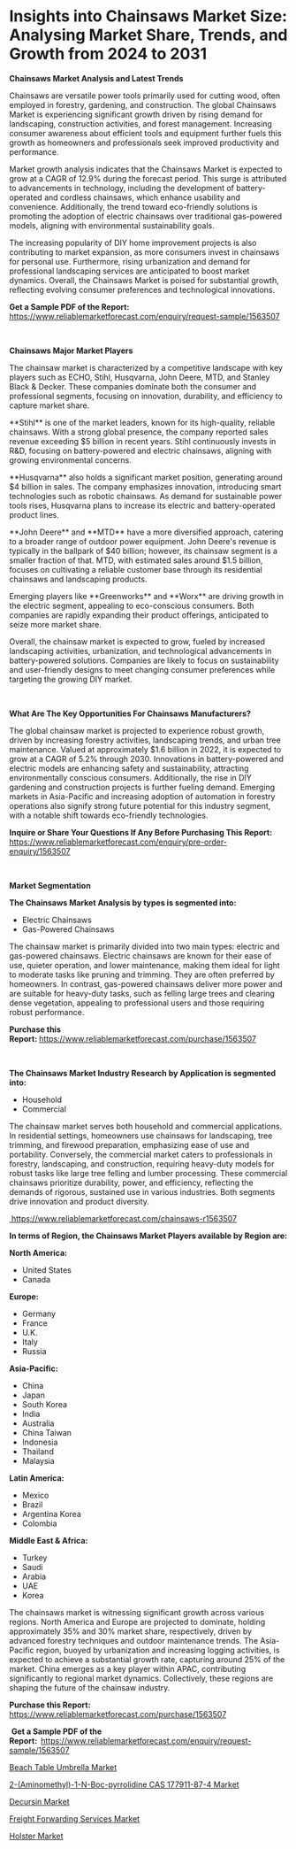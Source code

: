 <p><h1>Insights into Chainsaws Market Size: Analysing Market Share, Trends, and Growth from 2024 to 2031</h1></p><p><strong>Chainsaws Market Analysis and Latest Trends</strong></p>
<p><p>Chainsaws are versatile power tools primarily used for cutting wood, often employed in forestry, gardening, and construction. The global Chainsaws Market is experiencing significant growth driven by rising demand for landscaping, construction activities, and forest management. Increasing consumer awareness about efficient tools and equipment further fuels this growth as homeowners and professionals seek improved productivity and performance.</p><p>Market growth analysis indicates that the Chainsaws Market is expected to grow at a CAGR of 12.9% during the forecast period. This surge is attributed to advancements in technology, including the development of battery-operated and cordless chainsaws, which enhance usability and convenience. Additionally, the trend toward eco-friendly solutions is promoting the adoption of electric chainsaws over traditional gas-powered models, aligning with environmental sustainability goals.</p><p>The increasing popularity of DIY home improvement projects is also contributing to market expansion, as more consumers invest in chainsaws for personal use. Furthermore, rising urbanization and demand for professional landscaping services are anticipated to boost market dynamics. Overall, the Chainsaws Market is poised for substantial growth, reflecting evolving consumer preferences and technological innovations.</p></p>
<p><strong>Get a Sample PDF of the Report:&nbsp;</strong> <a href="https://www.reliablemarketforecast.com/enquiry/request-sample/1563507">https://www.reliablemarketforecast.com/enquiry/request-sample/1563507</a></p>
<p>&nbsp;</p>
<p><strong>Chainsaws Major Market Players</strong></p>
<p><p>The chainsaw market is characterized by a competitive landscape with key players such as ECHO, Stihl, Husqvarna, John Deere, MTD, and Stanley Black & Decker. These companies dominate both the consumer and professional segments, focusing on innovation, durability, and efficiency to capture market share.</p><p>**Stihl** is one of the market leaders, known for its high-quality, reliable chainsaws. With a strong global presence, the company reported sales revenue exceeding $5 billion in recent years. Stihl continuously invests in R&D, focusing on battery-powered and electric chainsaws, aligning with growing environmental concerns.</p><p>**Husqvarna** also holds a significant market position, generating around $4 billion in sales. The company emphasizes innovation, introducing smart technologies such as robotic chainsaws. As demand for sustainable power tools rises, Husqvarna plans to increase its electric and battery-operated product lines.</p><p>**John Deere** and **MTD** have a more diversified approach, catering to a broader range of outdoor power equipment. John Deere's revenue is typically in the ballpark of $40 billion; however, its chainsaw segment is a smaller fraction of that. MTD, with estimated sales around $1.5 billion, focuses on cultivating a reliable customer base through its residential chainsaws and landscaping products.</p><p>Emerging players like **Greenworks** and **Worx** are driving growth in the electric segment, appealing to eco-conscious consumers. Both companies are rapidly expanding their product offerings, anticipated to seize more market share.</p><p>Overall, the chainsaw market is expected to grow, fueled by increased landscaping activities, urbanization, and technological advancements in battery-powered solutions. Companies are likely to focus on sustainability and user-friendly designs to meet changing consumer preferences while targeting the growing DIY market.</p></p>
<p>&nbsp;</p>
<p><strong>What Are The Key Opportunities For Chainsaws Manufacturers?</strong></p>
<p><p>The global chainsaw market is projected to experience robust growth, driven by increasing forestry activities, landscaping trends, and urban tree maintenance. Valued at approximately $1.6 billion in 2022, it is expected to grow at a CAGR of 5.2% through 2030. Innovations in battery-powered and electric models are enhancing safety and sustainability, attracting environmentally conscious consumers. Additionally, the rise in DIY gardening and construction projects is further fueling demand. Emerging markets in Asia-Pacific and increasing adoption of automation in forestry operations also signify strong future potential for this industry segment, with a notable shift towards eco-friendly technologies.</p></p>
<p><strong>Inquire or Share Your Questions If Any Before Purchasing This Report:</strong> <a href="https://www.reliablemarketforecast.com/enquiry/pre-order-enquiry/1563507">https://www.reliablemarketforecast.com/enquiry/pre-order-enquiry/1563507</a></p>
<p>&nbsp;</p>
<p><strong>Market Segmentation</strong></p>
<p><strong>The Chainsaws Market Analysis by types is segmented into:</strong></p>
<p><ul><li>Electric Chainsaws</li><li>Gas-Powered Chainsaws</li></ul></p>
<p><p>The chainsaw market is primarily divided into two main types: electric and gas-powered chainsaws. Electric chainsaws are known for their ease of use, quieter operation, and lower maintenance, making them ideal for light to moderate tasks like pruning and trimming. They are often preferred by homeowners. In contrast, gas-powered chainsaws deliver more power and are suitable for heavy-duty tasks, such as felling large trees and clearing dense vegetation, appealing to professional users and those requiring robust performance.</p></p>
<p><strong>Purchase this Report:&nbsp;</strong><a href="https://www.reliablemarketforecast.com/purchase/1563507">https://www.reliablemarketforecast.com/purchase/1563507</a></p>
<p>&nbsp;</p>
<p><strong>The Chainsaws Market Industry Research by Application is segmented into:</strong></p>
<p><ul><li>Household</li><li>Commercial</li></ul></p>
<p><p>The chainsaw market serves both household and commercial applications. In residential settings, homeowners use chainsaws for landscaping, tree trimming, and firewood preparation, emphasizing ease of use and portability. Conversely, the commercial market caters to professionals in forestry, landscaping, and construction, requiring heavy-duty models for robust tasks like large tree felling and lumber processing. These commercial chainsaws prioritize durability, power, and efficiency, reflecting the demands of rigorous, sustained use in various industries. Both segments drive innovation and product diversity.</p></p>
<p><a href="https://www.reliablemarketforecast.com/chainsaws-r1563507">&nbsp;https://www.reliablemarketforecast.com/chainsaws-r1563507</a></p>
<p><strong>In terms of Region, the Chainsaws Market Players available by Region are:</strong></p>
<p>
    <p> <strong> North America: </strong>
        <ul>
            <li>United States</li>
            <li>Canada</li>
        </ul>
        </p> 
    <p> <strong> Europe: </strong>
        <ul>
            <li>Germany</li>
            <li>France</li>
            <li>U.K.</li>
            <li>Italy</li>
            <li>Russia</li>
        </ul>
        </p> 
    <p> <strong> Asia-Pacific: </strong>
        <ul>
            <li>China</li>
            <li>Japan</li>
            <li>South Korea</li>
            <li>India</li>
            <li>Australia</li>
            <li>China Taiwan</li>
            <li>Indonesia</li>
            <li>Thailand</li>
            <li>Malaysia</li>
        </ul>
        </p> 
    <p> <strong> Latin America: </strong>
        <ul>
            <li>Mexico</li>
            <li>Brazil</li>
            <li>Argentina Korea</li>
            <li>Colombia</li>
        </ul>
        </p> 
    <p> <strong> Middle East & Africa: </strong>
        <ul>
            <li>Turkey</li>
            <li>Saudi</li>
            <li>Arabia</li>
            <li>UAE</li>
            <li>Korea</li>
        </ul>
    </p>
    </p>
<p><p>The chainsaws market is witnessing significant growth across various regions. North America and Europe are projected to dominate, holding approximately 35% and 30% market share, respectively, driven by advanced forestry techniques and outdoor maintenance trends. The Asia-Pacific region, buoyed by urbanization and increasing logging activities, is expected to achieve a substantial growth rate, capturing around 25% of the market. China emerges as a key player within APAC, contributing significantly to regional market dynamics. Collectively, these regions are shaping the future of the chainsaw industry.</p></p>
<p><strong>Purchase this Report: </strong><a href="https://www.reliablemarketforecast.com/purchase/1563507">https://www.reliablemarketforecast.com/purchase/1563507</a></p>
<p>&nbsp;<strong>Get a Sample PDF of the Report:&nbsp;&nbsp;</strong><a href="https://www.reliablemarketforecast.com/enquiry/request-sample/1563507">https://www.reliablemarketforecast.com/enquiry/request-sample/1563507</a></p>
<p><strong></strong></p>
<p><p><a href="https://issuu.com/reportprime-2/docs/beach-table-umbrella-market-size-20_48e2e305d279fa">Beach Table Umbrella Market</a></p><p><a href="https://medium.com/@crytoking16/2-aminomethyl-1-n-boc-pyrrolidine-cas-177911-87-4-market-size-market-segmentation-market-trends-d376fdfc477f">2-(Aminomethyl)-1-N-Boc-pyrrolidine CAS 177911-87-4 Market</a></p><p><a href="https://medium.com/@crytoking16/decursin-market-growth-market-segmentation-and-regional-analysis-global-forecast-2031-c8371a362f2f?postPublishedType=repub">Decursin Market</a></p><p><a href="https://www.linkedin.com/pulse/freight-forwarding-services-market-global-regional-analysis-a6flf">Freight Forwarding Services Market</a></p><p><a href="https://www.linkedin.com/pulse/holster-market-overview-global-trends-future-prospects-1x7ce?trackingId=XueRU6AnSHeY3vlhK4kbzQ%3D%3D">Holster Market</a></p></p>